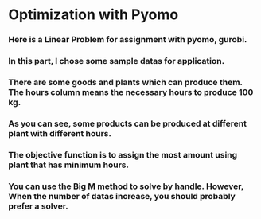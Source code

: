 # Optimization with Pyomo
### Here is a Linear Problem for assignment with pyomo, gurobi.

### In this part, I chose some sample datas for application.

### There are some goods and plants which can produce them. The hours column means the necessary hours to produce 100 kg.

### As you can see, some products can be produced at different plant with different hours.

### The objective function is to assign the most amount using plant that has minimum hours. 

### You can use the Big M method to solve by handle. However, When the number of datas increase, you should probably prefer a solver.
